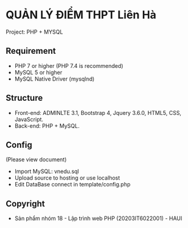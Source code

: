 # QUẢN LÝ ĐIỂM THPT Liên Hà

Project: PHP + MYSQL

## Requirement

- PHP 7 or higher (PHP 7.4 is recommended)
- MySQL 5 or higher
- MySQL Native Driver (mysqlnd)

## Structure

- Front-end: ADMINLTE 3.1, Bootstrap 4, Jquery 3.6.0, HTML5, CSS, JavaScript.
- Back-end: PHP + MySQL.

## Config

(Please view document)

- Import MySQL: vnedu.sql
- Upload source to hosting or use localhost
- Edit DataBase connect in template/config.php

## Copyright

- Sản phẩm nhóm 18 - Lập trình web PHP (20203IT6022001) - HAUI
